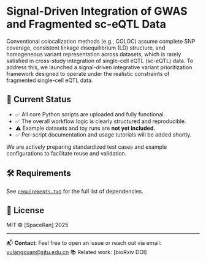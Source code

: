 # Signal-Driven Integration of GWAS and Fragmented sc-eQTL Data

Conventional colocalization methods (e.g., COLOC) assume complete SNP coverage, consistent linkage disequilibrium (LD) structure, and homogeneous variant representation across datasets, which is rarely satisfied in cross-study integration of single-cell eQTL (sc-eQTL) data. To address this, we launched a signal-driven integrative variant prioritization framework designed to operate under the realistic constraints of fragmented single-cell eQTL data.

## 📢 Current Status

- ✅ All core Python scripts are uploaded and fully functional.
- ✅ The overall workflow logic is clearly structured and reproducible.
- ⚠️ Example datasets and toy runs are **not yet included**.
- ✅ Per-script documentation and usage tutorials will be added shortly.

We are actively preparing standardized test cases and example configurations to facilitate reuse and validation.

## 🛠️ Requirements

See [`requirements.txt`](requirements.txt) for the full list of dependencies.

## 📄 License
MIT © [SpaceRan] 2025

---

📬 **Contact**: Feel free to open an issue or reach out via email: yulangxuan@sjtu.edu.cn
📚 Related work: [bioRxiv DOI]
